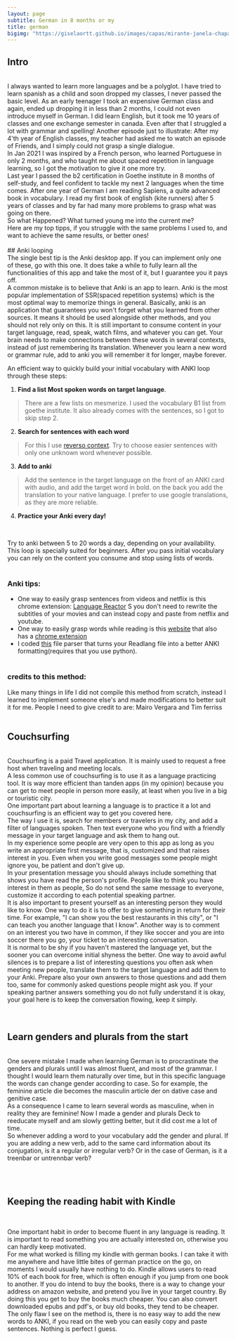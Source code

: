 ```yaml
---
layout: page
subtitle: German in 8 months or my 
title: german
bigimg: "https://giselaortt.github.io/images/capas/mirante-janela-chapada-veadeiros.jpg"
---
```


## Intro
<br>
I always wanted to learn more languages and be a polyglot. I have tried to learn spanish as a child and soon dropped my classes, I never passed the basic level. As an early teenager I took an expensive German class and again, ended up dropping it in less than 2 months, I could not even introduce myself in German.
I did learn English, but it took me 10 years of classes and one exchange semester in canada. Even after that I struggled a lot with grammar and spelling! 
Another episode just to illustrate: After my 4'th year of English classes, my teacher had asked me to watch an episode of Friends, and I simply could not grasp a single dialogue. <br>
In Jan 2021 I was inspired by a French person, who learned Portuguese in only 2 months, and who taught me about spaced repetition in language learning, so I got the motivation to give it one more try.<br>
Last year I passed the b2 certification in Goethe institute in 8 months of self-study, and feel confident to tackle my next 2 languages when the time comes. After one year of German I am reading Sapiens, a quite advanced book in vocabulary. I read my first book of english (kite runners) after 5 years of classes and by far had many more problems to grasp what was going on there.<br>
So what Happened? What turned young me into the current me?<br>
Here are my top tipps, if you struggle with the same problems I used to, and want to achieve the same results, or better ones!
<br><br>
## Anki looping
<br>
The single best tip is the Anki desktop app. If you can implement only one of these, go with this one. It does take a while to fully learn all the functionalities of this app and take the most of it, but I guarantee you it pays off.<br>
A common mistake is to believe that Anki is an app to learn. Anki is the most popular implementation of SSR(spaced repetition systems) which is the most optimal way to memorize things in general. Basically, anki is an application that guarantees you won't forget what you learned from other sources. It means it should be used alongside other methods, and you should not rely only on this. It is still important to consume content in your target language, read, speak, watch films, and whatever you can get. Your brain needs to make connections between these words in several contexts, instead of just remembering its translation. Whenever you learn a new word or grammar rule, add to anki you will remember it for longer, maybe forever.<br>

An efficient way to quickly build your initial vocabulary with ANKI loop through these steps:

1. <b>Find a list Most spoken words on target language</b>.
> There are a few lists on mesmerize. I used the vocabulary B1 list from goethe institute. It also already comes with the sentences, so I got to skip step 2.
2. <b>Search for sentences  with each word</b><br>
> For this I use [reverso context](https://context.reverso.net/traducao/).  Try to choose easier sentences with only one unknown word whenever possible.<br>
3. <b>Add to anki</b><br>
> Add the sentence in the target language on the front of an ANKI card with audio, and add the target word in bold. on the back you add the translation to your native language. I prefer to use google translations, as they are more reliable.<br>
4. <b>Practice your Anki every day!</b><br>
<br>

Try to anki between 5 to 20 words a day, depending on your availability. This loop is specially suited for beginners.  After you pass initial vocabulary you can rely on the content you consume and stop using lists of words. 
<br><br>
### Anki tips:

- One way to easily grasp sentences from videos and netflix is this chrome extension:  [Language Reactor](https://www.languagereactor.com/) S you don't need to rewrite the subtitles of your movies and can instead copy and paste from netflix and youtube.
- One way to easily grasp words while reading is this [website](https://chrome.google.com/webstore/detail/readlang-web-reader/odpdkefpnfejbfnmdilmfhephfffmfoh) that also has a [chrome extension](https://readlang.com/pt/dashboard)
- I coded [this](https://github.com/giselaortt/Readlang_integration_to_anki) file parser that turns your Readlang file into a better ANKI formatting(requires that you use python).
<br><br>
### credits to this method:

Like many things in life I did not compile this method from scratch, instead I learned to implement someone else's and made modifications to better suit it for me. People I need to give credit to are:
Mairo Vergara and Tim ferriss
<br><br>

## Couchsurfing

<br>
Couchsurfing is a paid Travel application. It is mainly used to request a free host when traveling and meeting locals. <br>
A less common use of couchsurfing is to use it as a language practicing tool. It is way more efficient than tanden apps (in my opinion) because you can get to meet people in person more easily, at least when you live in a big or touristic city.<br>
One important part about learning a language is to practice it a lot and couchsurfing is an efficient way to get you covered here.<br>
The way I use it is, search for members or travelers in my city, and add a filter of languages spoken. Then text everyone who you find with a friendly message in your target language and ask them to hang out.<br>
In my experience some people are very open to this app as long as you write an appropriate first message, that is, customized and that raises interest in you. Even when you write good messages some people might ignore you, be patient and don't give up. <br>
In your presentation message you should always include something that shows you have read the person's profile. People like to think you have interest in them as people, So do not send the same message to everyone, customize it according to each potential speaking partner. <br>
It is also important to present yourself as an interesting person they would like to know. One way to do it is to offer to give something in return for their time. For example, "I can show you the best restaurants in this city", or "I can teach you another language that I know". Another way is to comment on an interest you two have in common, if they like soccer and you are into soccer there you go, your ticket to an interesting conversation.<br>
It is normal to be shy if you haven't mastered the language yet, but the sooner you can overcome initial shyness the better. One way to avoid awful silences is to prepare a list of interesting questions you often ask when meeting new people, translate them to the target language and add them to your Anki. Prepare also your own answers to those questions and add them too, same for commonly asked questions people might ask you. If your speaking partner answers something you do not fully understand it is okay, your goal here is to keep the conversation flowing, keep it simply.<br>
<br><br>

## Learn genders and plurals from the start

<br>
One severe mistake I made when learning German is to procrastinate the genders and plurals until I was almost fluent, and most of the grammar. I thought I would learn them naturally over time, but in this specific language the words can change gender according to case. So for example, the feminine article die  becomes the masculin article der on dative case and genitive case.<br>
As a consequence I came to learn several words as masculine, when in reality they are feminine! Now I made a gender and plurals Deck to reeducate myself and am slowly getting better, but it did cost me a lot of time.<br>
So whenever adding a word to your vocabulary add the gender and plural. If you are adding a new verb, add to the same card information about its conjugation, is it a regular or irregular verb? Or in the case of German, is it a treenbar or untrennbar verb?<br>

<br><br>
## Keeping the reading habit with Kindle
<br>

One important habit in order to become fluent in any language is reading. It is important to read something you are actually interested on, otherwise you can hardly keep motivated. <br>
For me what worked is filling my kindle with german books. I can take it with me anywhere and have little bites of german practice on the go, on moments I would usually have nothing to do. Kindle allows users to read 10% of each book for free, which is often enough if you jump from one book to another. If you do intend to buy the books, there is a way to change your address on amazon website, and pretend you live in your target country. By doing this you get to buy the books much cheaper. You can also convert downloaded epubs and pdf's, or buy old books, they tend to be cheaper.<br>
The only flaw I see on the method is, there is no easy way to add the new words to ANKI, if you read on the web you can easily copy and paste sentences. Nothing is perfect I guess.<br>

